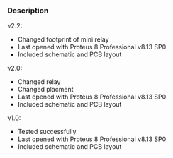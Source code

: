 ### Description

v2.2:
- Changed footprint of mini relay
- Last opened with Proteus 8 Professional v8.13 SP0
- Included schematic and PCB layout

v2.0:
- Changed relay
- Changed placment
- Last opened with Proteus 8 Professional v8.13 SP0
- Included schematic and PCB layout

v1.0:
- Tested successfully
- Last opened with Proteus 8 Professional v8.13 SP0
- Included schematic and PCB layout
